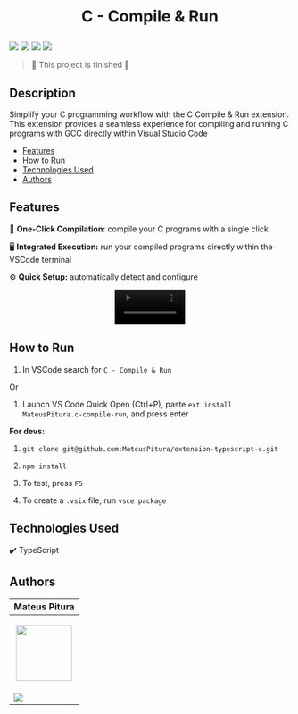 <h1 align="center"> 
  <p>C - Compile & Run</p> 
</h1> 

<p> 
  <img src="https://img.shields.io/badge/Release-Dec%202024-green">  
  <img src="https://img.shields.io/badge/Version-0.0.1-blue">  
  <img src="https://img.shields.io/badge/Status-Closed-brightgreen">  
  <img src="https://img.shields.io/github/stars/MateusPitura/extension-typescript-c?style=social"> 
</p> 

> :checkered_flag: This project is finished :checkered_flag:  

## Description 

Simplify your C programming workflow with the C Compile & Run extension. This extension provides a seamless experience for compiling and running C programs with GCC directly within Visual Studio Code

- [Features](#features)
- [How to Run](#how-to-run)
- [Technologies Used](#technologies-used)
- [Authors](#authors)

## Features 

🚀 **One-Click Compilation:** compile your C programs with a single click

🖥️ **Integrated Execution:** run your compiled programs directly within the VSCode terminal

⚙️ **Quick Setup:** automatically detect and configure

<p align="center"> 
    <video src="https://github.com/user-attachments/assets/1c4b6b3c-7407-4d16-9645-f00f4ff3fb75" width="25%"> 
</p> 

## How to Run

1. In VSCode search for `C - Compile & Run`

Or

1. Launch VS Code Quick Open (Ctrl+P), paste `ext install MateusPitura.c-compile-run`, and press enter

**For devs:** 

1. `git clone git@github.com:MateusPitura/extension-typescript-c.git`  

2. `npm install` 

3. To test, press `F5`
   
4. To create a `.vsix` file, run `vsce package`

## Technologies Used

:heavy_check_mark: TypeScript

## Authors 

| Mateus Pitura | 
|------| 
| <p align="center"><img src="https://user-images.githubusercontent.com/119008106/227821967-fac62c31-0d62-485b-829e-ef56c033e21a.jpeg" width="100" height="100"></p> | 
| <a href="https://www.linkedin.com/in/mateuspitura/"><img src="https://img.shields.io/badge/LinkedIn-0077B5?style=for-the-badge&logo=linkedin&logoColor=white"> |

